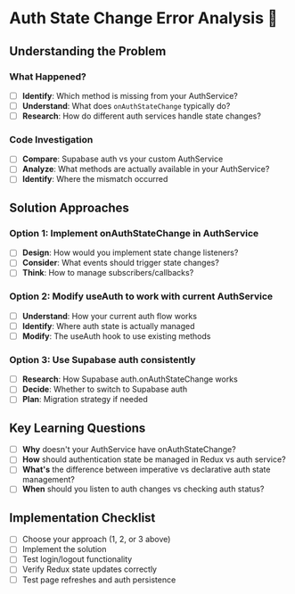 # Auth State Change Error Analysis 🔧

## Understanding the Problem

### What Happened?
- [ ] **Identify**: Which method is missing from your AuthService?
- [ ] **Understand**: What does `onAuthStateChange` typically do?
- [ ] **Research**: How do different auth services handle state changes?

### Code Investigation
- [ ] **Compare**: Supabase auth vs your custom AuthService
- [ ] **Analyze**: What methods are actually available in your AuthService?
- [ ] **Identify**: Where the mismatch occurred

## Solution Approaches

### Option 1: Implement onAuthStateChange in AuthService
- [ ] **Design**: How would you implement state change listeners?
- [ ] **Consider**: What events should trigger state changes?
- [ ] **Think**: How to manage subscribers/callbacks?

### Option 2: Modify useAuth to work with current AuthService
- [ ] **Understand**: How your current auth flow works
- [ ] **Identify**: Where auth state is actually managed
- [ ] **Modify**: The useAuth hook to use existing methods

### Option 3: Use Supabase auth consistently
- [ ] **Research**: How Supabase auth.onAuthStateChange works
- [ ] **Decide**: Whether to switch to Supabase auth
- [ ] **Plan**: Migration strategy if needed

## Key Learning Questions
- [ ] **Why** doesn't your AuthService have onAuthStateChange?
- [ ] **How** should authentication state be managed in Redux vs auth service?
- [ ] **What's** the difference between imperative vs declarative auth state management?
- [ ] **When** should you listen to auth changes vs checking auth status?

## Implementation Checklist
- [ ] Choose your approach (1, 2, or 3 above)
- [ ] Implement the solution
- [ ] Test login/logout functionality
- [ ] Verify Redux state updates correctly
- [ ] Test page refreshes and auth persistence 